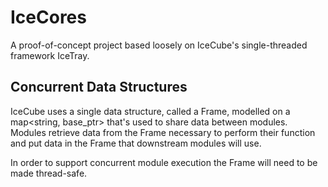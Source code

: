 # IceCores
A proof-of-concept project based loosely on IceCube's single-threaded framework IceTray.

## Concurrent Data Structures
IceCube uses a single data structure, called a Frame, modelled on a map<string, base_ptr> 
that's used to share data between modules.  Modules retrieve data from the Frame necessary
to perform their function and put data in the Frame that downstream modules will use.

In order to support concurrent module execution the Frame will need to be made thread-safe.

